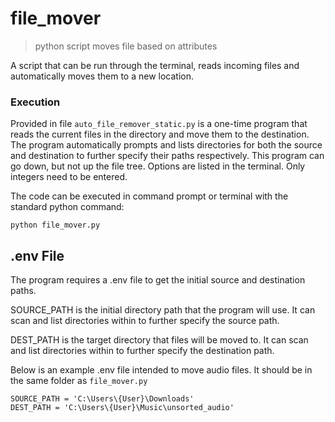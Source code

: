 # file_mover

> python script moves file based on attributes

A script that can be run through the terminal, reads incoming files and automatically moves them to a new location.

### Execution

Provided in file ```auto_file_remover_static.py``` is a one-time program that reads the current files in the directory and move them to the destination. The program automatically prompts and lists directories for both the source and destination to further specify their paths respectively. This program can go down, but not up the file tree. Options are listed in the terminal. Only integers need to be entered.

The code can be executed in command prompt or terminal with the standard python command:

```python file_mover.py```

## .env File

The program requires a .env file to get the initial source and destination paths.

SOURCE_PATH is the initial directory path that the program will use. It can scan and list directories within to further specify the source path.

DEST_PATH is the target directory that files will be moved to. It can scan and list directories within to further specify the destination path.

Below is an example .env file intended to move audio files. It should be in the same folder as ```file_mover.py```

```
SOURCE_PATH = 'C:\Users\{User}\Downloads'
DEST_PATH = 'C:\Users\{User}\Music\unsorted_audio'
```
